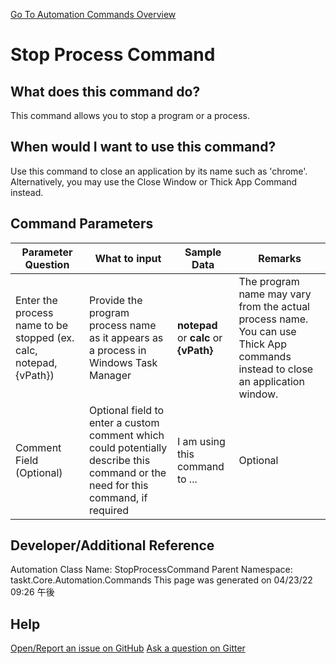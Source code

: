 <!--TITLE: Stop Process Command -->
<!-- SUBTITLE: a command in the Programs/Process Commands group. -->
[Go To Automation Commands Overview](/automation-commands.md)


# Stop Process Command


## What does this command do?
This command allows you to stop a program or a process.


## When would I want to use this command?
Use this command to close an application by its name such as 'chrome'. Alternatively, you may use the Close Window or Thick App Command instead.


## Command Parameters
| Parameter Question   	| What to input  	|  Sample Data 	| Remarks  	|
| ---                    | ---               | ---           | ---       |
|Enter the process name to be stopped (ex. calc, notepad, {vPath})|Provide the program process name as it appears as a process in Windows Task Manager|**notepad** or **calc** or **{vPath}**|The program name may vary from the actual process name.  You can use Thick App commands instead to close an application window.|
|Comment Field (Optional)|Optional field to enter a custom comment which could potentially describe this command or the need for this command, if required|I am using this command to ...|Optional|






## Developer/Additional Reference
Automation Class Name: StopProcessCommand
Parent Namespace: taskt.Core.Automation.Commands
This page was generated on 04/23/22 09:26 午後


## Help
[Open/Report an issue on GitHub](https://github.com/saucepleez/taskt/issues/new)
[Ask a question on Gitter](https://gitter.im/taskt-rpa/Lobby)
